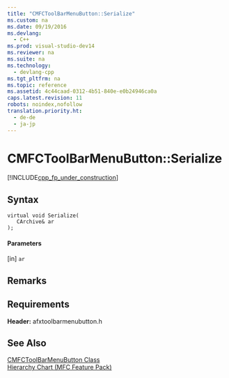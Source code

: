 ```yaml
---
title: "CMFCToolBarMenuButton::Serialize"
ms.custom: na
ms.date: 09/19/2016
ms.devlang: 
  - C++
ms.prod: visual-studio-dev14
ms.reviewer: na
ms.suite: na
ms.technology: 
  - devlang-cpp
ms.tgt_pltfrm: na
ms.topic: reference
ms.assetid: 4c44caad-0312-4b51-840e-e0b24946ca0a
caps.latest.revision: 11
robots: noindex,nofollow
translation.priority.ht: 
  - de-de
  - ja-jp
---
```

# CMFCToolBarMenuButton::Serialize
[!INCLUDE[cpp_fp_under_construction](../vs140/includes/cpp_fp_under_construction_md.md)]  
  
## Syntax  
  
```  
virtual void Serialize(  
   CArchive& ar  
);  
```  
  
#### Parameters  
 [in] `ar`  
  
## Remarks  
  
## Requirements  
 **Header:** afxtoolbarmenubutton.h  
  
## See Also  
 [CMFCToolBarMenuButton Class](../vs140/CMFCToolBarMenuButton-Class.md)   
 [Hierarchy Chart (MFC Feature Pack)](../vs140/Hierarchy-Chart.md)